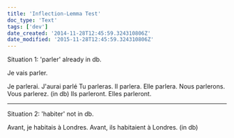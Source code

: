 ```yaml
---
title: 'Inflection-Lemma Test'
doc_type: 'Text'
tags: ['dev']
date_created: '2014-11-28T12:45:59.324310806Z'
date_modified: '2015-11-28T12:45:59.324310806Z'
---
```


Situation 1: 'parler' already in db.

Je vais parler.

Je parlerai.
J'aurai parlé
Tu parleras.
Il parlera.
Elle parlera.
Nous parlerons.
Vous parlerez. (in db)
Ils parleront.
Elles parleront.

---

Situation 2: 'habiter' not in db.

Avant, je habitais à Londres.
Avant, ils habitaient à Londres. (in db)
